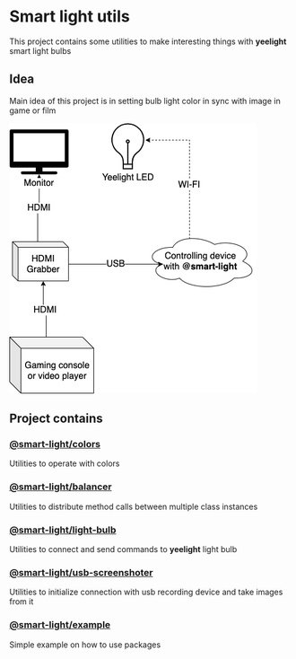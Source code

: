 # Smart light utils

This project contains some utilities to make interesting things with **yeelight** smart light bulbs

## Idea

Main idea of this project is in setting bulb light color in sync with image in game or film

![Functional Scheme](assets/functional.drawio.png)

## Project contains

### [@smart-light/colors](packages/colors)

Utilities to operate with colors

### [@smart-light/balancer](packages/balancer)

Utilities to distribute method calls between multiple class instances

### [@smart-light/light-bulb](packages/light-bulb)

Utilities to connect and send commands to **yeelight** light bulb

### [@smart-light/usb-screenshoter](packages/usb-screenshoter)

Utilities to initialize connection with usb recording device and take images from it

### [@smart-light/example](packages/example)

Simple example on how to use packages
